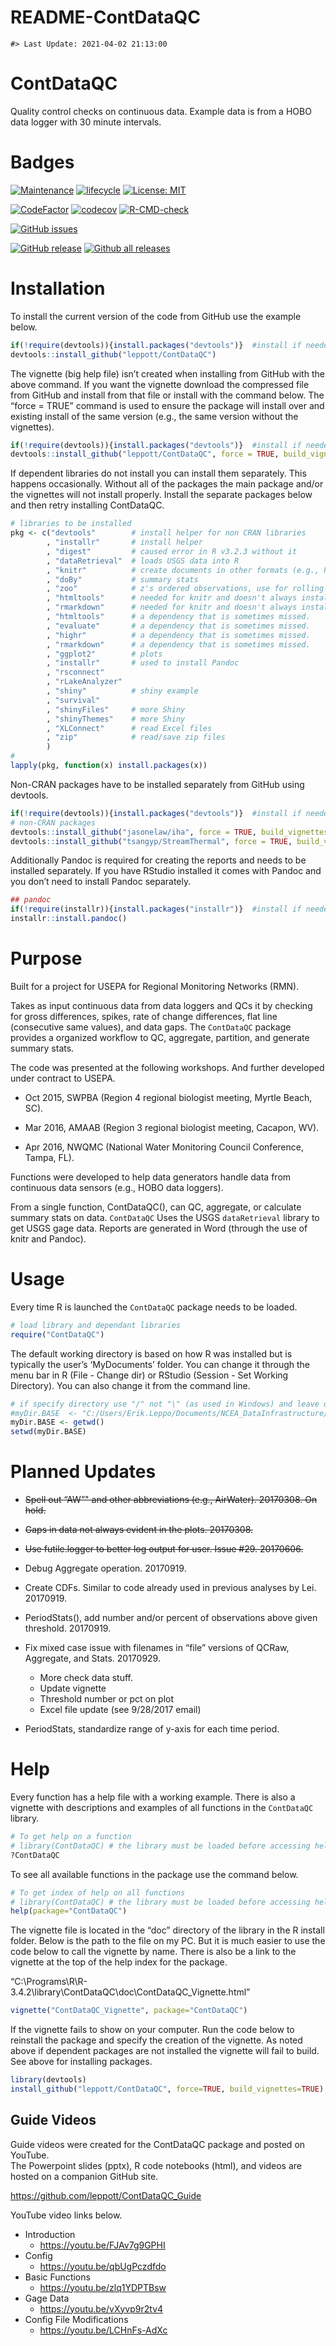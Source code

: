 README-ContDataQC
================

<!-- README.md is generated from README.Rmd. Please edit that file -->

    #> Last Update: 2021-04-02 21:13:00

# ContDataQC

Quality control checks on continuous data. Example data is from a HOBO
data logger with 30 minute intervals.

# Badges

[![Maintenance](https://img.shields.io/badge/Maintained%3F-yes-green.svg)](https://GitHub.com/leppott/ContDataQC/graphs/commit-activity)
[![lifecycle](https://img.shields.io/badge/lifecycle-stable-green.svg)](https://www.tidyverse.org/lifecycle/#stable)
[![License:
MIT](https://img.shields.io/badge/license-MIT-blue.svg)](https://cran.r-project.org/web/licenses/MIT)

[![CodeFactor](https://www.codefactor.io/repository/github/leppott/ContDataQC/badge)](https://www.codefactor.io/repository/github/leppott/ContDataQC)
[![codecov](https://codecov.io/gh/leppott/ContDataQC/branch/master/graph/badge.svg)](https://codecov.io/gh/leppott/ContDataQC)
[![R-CMD-check](https://github.com/leppott/ContDataQC/workflows/R-CMD-check/badge.svg)](https://github.com/leppott/ContDataQC/actions)

[![GitHub
issues](https://img.shields.io/github/issues/leppott/ContDataQC.svg)](https://GitHub.com/leppott/ContDataQC/issues/)

[![GitHub
release](https://img.shields.io/github/release/leppott/ContDataQC.svg)](https://GitHub.com/leppott/ContDataQC/releases/)
[![Github all
releases](https://img.shields.io/github/downloads/leppott/ContDataQC/total.svg)](https://GitHub.com/leppott/ContDataQC/releases/)

# Installation

To install the current version of the code from GitHub use the example
below.

``` r
if(!require(devtools)){install.packages("devtools")}  #install if needed
devtools::install_github("leppott/ContDataQC")
```

The vignette (big help file) isn’t created when installing from GitHub
with the above command. If you want the vignette download the compressed
file from GitHub and install from that file or install with the command
below. The “force = TRUE” command is used to ensure the package will
install over and existing install of the same version (e.g., the same
version without the vignettes).

``` r
if(!require(devtools)){install.packages("devtools")}  #install if needed
devtools::install_github("leppott/ContDataQC", force = TRUE, build_vignettes = TRUE)
```

If dependent libraries do not install you can install them separately.
This happens occasionally. Without all of the packages the main package
and/or the vignettes will not install properly. Install the separate
packages below and then retry installing ContDataQC.

``` r
# libraries to be installed
pkg <- c("devtools"        # install helper for non CRAN libraries
        , "installr"       # install helper
        , "digest"         # caused error in R v3.2.3 without it
        , "dataRetrieval"  # loads USGS data into R
        , "knitr"          # create documents in other formats (e.g., PDF or Word)
        , "doBy"           # summary stats
        , "zoo"            # z's ordered observations, use for rolling sd calc
        , "htmltools"      # needed for knitr and doesn't always install properly with Pandoc
        , "rmarkdown"      # needed for knitr and doesn't always install properly with Pandoc
        , "htmltools"      # a dependency that is sometimes missed.
        , "evaluate"       # a dependency that is sometimes missed.
        , "highr"          # a dependency that is sometimes missed.
        , "rmarkdown"      # a dependency that is sometimes missed.
        , "ggplot2"        # plots
        , "installr"       # used to install Pandoc
        , "rsconnect"
        , "rLakeAnalyzer"
        , "shiny"          # shiny example
        , "survival"
        , "shinyFiles"     # more Shiny
        , "shinyThemes"    # more Shiny
        , "XLConnect"      # read Excel files
        , "zip"            # read/save zip files
        )
#
lapply(pkg, function(x) install.packages(x))
```

Non-CRAN packages have to be installed separately from GitHub using
devtools.

``` r
if(!require(devtools)){install.packages("devtools")}  #install if needed
# non-CRAN packages
devtools::install_github("jasonelaw/iha", force = TRUE, build_vignettes = TRUE)
devtools::install_github("tsangyp/StreamThermal", force = TRUE, build_vignettes = TRUE)
```

Additionally Pandoc is required for creating the reports and needs to be
installed separately. If you have RStudio installed it comes with Pandoc
and you don’t need to install Pandoc separately.

``` r
## pandoc
if(!require(installr)){install.packages("installr")}  #install if needed
installr::install.pandoc()
```

# Purpose

Built for a project for USEPA for Regional Monitoring Networks (RMN).

Takes as input continuous data from data loggers and QCs it by checking
for gross differences, spikes, rate of change differences, flat line
(consecutive same values), and data gaps. The `ContDataQC` package
provides a organized workflow to QC, aggregate, partition, and generate
summary stats.

The code was presented at the following workshops. And further developed
under contract to USEPA.

-   Oct 2015, SWPBA (Region 4 regional biologist meeting, Myrtle Beach,
    SC).

-   Mar 2016, AMAAB (Region 3 regional biologist meeting, Cacapon, WV).

-   Apr 2016, NWQMC (National Water Monitoring Council Conference,
    Tampa, FL).

Functions were developed to help data generators handle data from
continuous data sensors (e.g., HOBO data loggers).

From a single function, ContDataQC(), can QC, aggregate, or calculate
summary stats on data. `ContDataQC` Uses the USGS `dataRetrieval`
library to get USGS gage data. Reports are generated in Word (through
the use of knitr and Pandoc).

# Usage

Every time R is launched the `ContDataQC` package needs to be loaded.

``` r
# load library and dependant libraries
require("ContDataQC")
```

The default working directory is based on how R was installed but is
typically the user’s ‘MyDocuments’ folder. You can change it through the
menu bar in R (File - Change dir) or RStudio (Session - Set Working
Directory). You can also change it from the command line.

``` r
# if specify directory use "/" not "\" (as used in Windows) and leave off final "/" (example below).
#myDir.BASE  <- "C:/Users/Erik.Leppo/Documents/NCEA_DataInfrastructure/Erik"
myDir.BASE <- getwd()
setwd(myDir.BASE)
```

# Planned Updates

-   ~~Spell out “AW”" and other abbreviations (e.g.,
    AirWater). 20170308. On hold.~~

-   ~~Gaps in data not always evident in the plots. 20170308.~~

-   ~~Use futile.logger to better log output for user. Issue
    \#29. 20170606.~~

-   Debug Aggregate operation. 20170919.

-   Create CDFs. Similar to code already used in previous analyses by
    Lei. 20170919.

-   PeriodStats(), add number and/or percent of observations above given
    threshold. 20170919.

-   Fix mixed case issue with filenames in “file” versions of QCRaw,
    Aggregate, and Stats. 20170929.

    -   More check data stuff.
    -   Update vignette
    -   Threshold number or pct on plot
    -   Excel file update (see 9/28/2017 email)

-   PeriodStats, standardize range of y-axis for each time period.

# Help

Every function has a help file with a working example. There is also a
vignette with descriptions and examples of all functions in the
`ContDataQC` library.

``` r
# To get help on a function
# library(ContDataQC) # the library must be loaded before accessing help
?ContDataQC
```

To see all available functions in the package use the command below.

``` r
# To get index of help on all functions
# library(ContDataQC) # the library must be loaded before accessing help
help(package="ContDataQC")
```

The vignette file is located in the “doc” directory of the library in
the R install folder. Below is the path to the file on my PC. But it is
much easier to use the code below to call the vignette by name. There is
also be a link to the vignette at the top of the help index for the
package.

“C:\\Programs\\R\\R-3.4.2\\library\\ContDataQC\\doc\\ContDataQC\_Vignette.html”

``` r
vignette("ContDataQC_Vignette", package="ContDataQC")
```

If the vignette fails to show on your computer. Run the code below to
reinstall the package and specify the creation of the vignette. As noted
above if dependent packages are not installed the vignette will fail to
build. See above for installing packages.

``` r
library(devtools)
install_github("leppott/ContDataQC", force=TRUE, build_vignettes=TRUE)
```

## Guide Videos

Guide videos were created for the ContDataQC package and posted on
YouTube.  
The Powerpoint slides (pptx), R code notebooks (html), and videos are
hosted on a companion GitHub site.

<https://github.com/leppott/ContDataQC_Guide>

YouTube video links below.

-   Introduction
    -   <https://youtu.be/FJAv7g9GPHI>
-   Config
    -   <https://youtu.be/qbUgPczdfdo>
-   Basic Functions
    -   <https://youtu.be/zlq1YDPTBsw>
-   Gage Data
    -   <https://youtu.be/vXyvp9r2tv4>
-   Config File Modifications
    -   <https://youtu.be/LCHnFs-AdXc>
